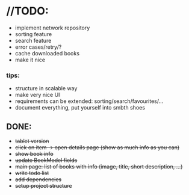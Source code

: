 # //TODO:

- implement network repository
- sorting feature
- search feature
- error cases/retry/?
- cache downloaded books
- make it nice

### tips:
* structure in scalable way
* make very nice UI
* requirements can be extended: sorting/search/favourites/...
* document everything, put yourself into smbth shoes

## DONE:

- <s>tablet version</s>
- <s>click on item -> open details page (show as much info as you can)</s>
- <s>show book info</s>
- <s>update BookModel fields</s>
- <s>main page: list of books with info (image, title, short description, ...)</s>
- <s>write todo list</s>
- <s>add dependencies</s>
- <s>setup project structure</s>
